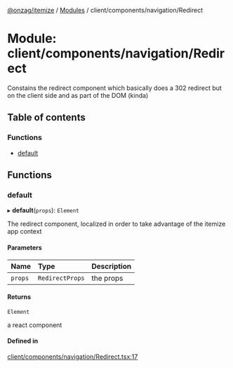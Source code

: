 [@onzag/itemize](../README.md) / [Modules](../modules.md) / client/components/navigation/Redirect

# Module: client/components/navigation/Redirect

Constains the redirect component which basically does a 302 redirect
but on the client side and as part of the DOM (kinda)

## Table of contents

### Functions

- [default](client_components_navigation_Redirect.md#default)

## Functions

### default

▸ **default**(`props`): `Element`

The redirect component, localized in order to take advantage
of the itemize app context

#### Parameters

| Name | Type | Description |
| :------ | :------ | :------ |
| `props` | `RedirectProps` | the props |

#### Returns

`Element`

a react component

#### Defined in

[client/components/navigation/Redirect.tsx:17](https://github.com/onzag/itemize/blob/f2f29986/client/components/navigation/Redirect.tsx#L17)
